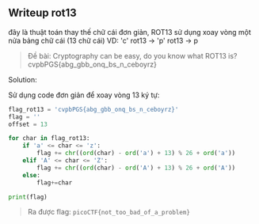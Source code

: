 ## Writeup rot13
đây là thuật toán thay thế chữ cái đơn giản, ROT13 sử dụng xoay vòng một nửa bảng chữ cái (13 chữ cái)
VD: 'c' rot13 -> 'p' rot13 -> p
> Đề bài: 
Cryptography can be easy, do you know what ROT13 is? cvpbPGS{abg_gbb_onq_bs_n_ceboyrz}

Solution:

Sử dụng code đơn giản để xoay vòng 13 ký tự:
```python
flag_rot13 = 'cvpbPGS{abg_gbb_onq_bs_n_ceboyrz}'
flag = ''
offset = 13

for char in flag_rot13:
    if 'a' <= char <= 'z':
        flag += chr((ord(char) - ord('a') + 13) % 26 + ord('a'))
    elif 'A' <= char <= 'Z':
        flag += chr((ord(char) - ord('A') + 13) % 26 + ord('A'))
    else:
        flag+=char

print(flag)

```
> Ra được flag:
`picoCTF{not_too_bad_of_a_problem}`